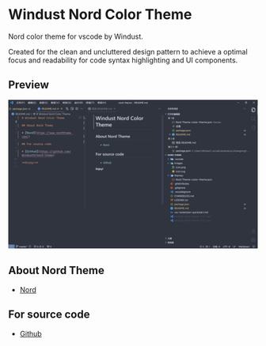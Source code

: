 # Windust Nord Color Theme
Nord color theme for vscode by Windust.

Created for the clean and uncluttered design pattern to achieve a optimal focus and readability for code syntax highlighting and UI components.
## Preview
![](images/preview.png)
## About Nord Theme

* [Nord](https://www.nordtheme.com/)

## For source code

* [Github](https://github.com/WindustH/nord-theme)